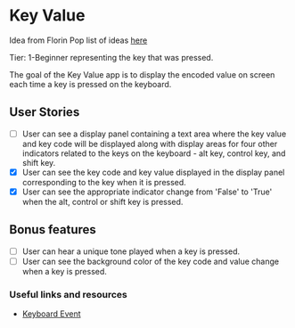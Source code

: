 # Key Value

Idea from Florin Pop list of ideas [here](https://github.com/florinpop17/app-ideas)

Tier: 1-Beginner
representing the key that was pressed.

The goal of the Key Value app is to display the encoded value on screen each time a key is pressed on the keyboard.

## User Stories

- [ ] User can see a display panel containing a text area where the key value and key code will be displayed along with display areas for four other indicators related to the keys on the keyboard - alt key, control key, and shift key.
- [x] User can see the key code and key value displayed in the display panel corresponding to the key when it is pressed.
- [x] User can see the appropriate indicator change from 'False' to 'True' when the alt, control or shift key is pressed.

## Bonus features

- [ ] User can hear a unique tone played when a key is pressed.
- [ ] User can see the background color of the key code and value change when a key is pressed.

### Useful links and resources

- [Keyboard Event](https://developer.mozilla.org/en-US/docs/Web/API/KeyboardEvent)
